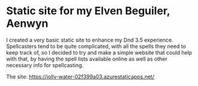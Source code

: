 # Static site for my Elven Beguiler, Aenwyn

I created a very basic static site to enhance my Dnd 3.5 experience. Spellcasters tend to be quite complicated, with all the spells they need to keep track of, so I decided to try and make a simple website that could help with that, by having the spell lists available online as well as other necessary info for spellcasting.

The site: https://jolly-water-02f399a03.azurestaticapps.net/